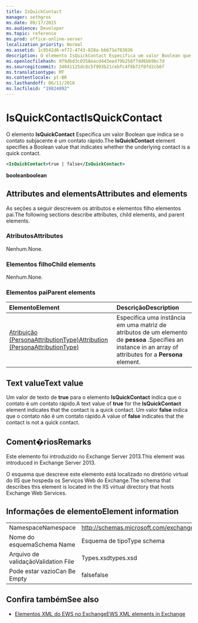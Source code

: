 ```yaml
---
title: IsQuickContact
manager: sethgros
ms.date: 09/17/2015
ms.audience: Developer
ms.topic: reference
ms.prod: office-online-server
localization_priority: Normal
ms.assetid: 1c9542d6-ef72-4743-828a-bb671e783836
description: O elemento IsQuickContact Especifica um valor Boolean que indica se o contato subjacente é um contato rápido.
ms.openlocfilehash: 979dbd3c0358eacd443eed79b258f7dd6bb9bc7d
ms.sourcegitcommit: 34041125dc8c5f993b21cebfc4f8b72f0fd2cb6f
ms.translationtype: MT
ms.contentlocale: pt-BR
ms.lasthandoff: 06/11/2018
ms.locfileid: "19824092"
---
```

# <a name="isquickcontact"></a><span data-ttu-id="77f7d-103">IsQuickContact</span><span class="sxs-lookup"><span data-stu-id="77f7d-103">IsQuickContact</span></span>

<span data-ttu-id="77f7d-104">O elemento **IsQuickContact** Especifica um valor Boolean que indica se o contato subjacente é um contato rápido.</span><span class="sxs-lookup"><span data-stu-id="77f7d-104">The **IsQuickContact** element specifies a Boolean value that indicates whether the underlying contact is a quick contact.</span></span> 
  
```XML
<IsQuickContact>true | false</IsQuickContact>
```

 <span data-ttu-id="77f7d-105">**boolean**</span><span class="sxs-lookup"><span data-stu-id="77f7d-105">**boolean**</span></span>
## <a name="attributes-and-elements"></a><span data-ttu-id="77f7d-106">Attributes and elements</span><span class="sxs-lookup"><span data-stu-id="77f7d-106">Attributes and elements</span></span>

<span data-ttu-id="77f7d-107">As seções a seguir descrevem os atributos e elementos filho elementos pai.</span><span class="sxs-lookup"><span data-stu-id="77f7d-107">The following sections describe attributes, child elements, and parent elements.</span></span>
  
### <a name="attributes"></a><span data-ttu-id="77f7d-108">Atributos</span><span class="sxs-lookup"><span data-stu-id="77f7d-108">Attributes</span></span>

<span data-ttu-id="77f7d-109">Nenhum.</span><span class="sxs-lookup"><span data-stu-id="77f7d-109">None.</span></span>
  
### <a name="child-elements"></a><span data-ttu-id="77f7d-110">Elementos filho</span><span class="sxs-lookup"><span data-stu-id="77f7d-110">Child elements</span></span>

<span data-ttu-id="77f7d-111">Nenhum.</span><span class="sxs-lookup"><span data-stu-id="77f7d-111">None.</span></span>
  
### <a name="parent-elements"></a><span data-ttu-id="77f7d-112">Elementos pai</span><span class="sxs-lookup"><span data-stu-id="77f7d-112">Parent elements</span></span>

|<span data-ttu-id="77f7d-113">**Elemento**</span><span class="sxs-lookup"><span data-stu-id="77f7d-113">**Element**</span></span>|<span data-ttu-id="77f7d-114">**Descrição**</span><span class="sxs-lookup"><span data-stu-id="77f7d-114">**Description**</span></span>|
|:-----|:-----|
|[<span data-ttu-id="77f7d-115">Atribuição (PersonaAttributionType)</span><span class="sxs-lookup"><span data-stu-id="77f7d-115">Attribution (PersonaAttributionType)</span></span>](attribution-personaattributiontype.md) <br/> |<span data-ttu-id="77f7d-116">Especifica uma instância em uma matriz de atributos de um elemento de **pessoa** .</span><span class="sxs-lookup"><span data-stu-id="77f7d-116">Specifies an instance in an array of attributes for a **Persona** element.</span></span>  <br/> |
   
## <a name="text-value"></a><span data-ttu-id="77f7d-117">Text value</span><span class="sxs-lookup"><span data-stu-id="77f7d-117">Text value</span></span>

<span data-ttu-id="77f7d-118">Um valor de texto de **true** para o elemento **IsQuickContact** indica que o contato é um contato rápido.</span><span class="sxs-lookup"><span data-stu-id="77f7d-118">A text value of **true** for the **IsQuickContact** element indicates that the contact is a quick contact.</span></span> <span data-ttu-id="77f7d-119">Um valor **false** indica que o contato não é um contato rápido.</span><span class="sxs-lookup"><span data-stu-id="77f7d-119">A value of **false** indicates that the contact is not a quick contact.</span></span> 
  
## <a name="remarks"></a><span data-ttu-id="77f7d-120">Coment�rios</span><span class="sxs-lookup"><span data-stu-id="77f7d-120">Remarks</span></span>

<span data-ttu-id="77f7d-121">Este elemento foi introduzido no Exchange Server 2013.</span><span class="sxs-lookup"><span data-stu-id="77f7d-121">This element was introduced in Exchange Server 2013.</span></span>
  
<span data-ttu-id="77f7d-122">O esquema que descreve este elemento está localizado no diretório virtual do IIS que hospeda os Serviços Web do Exchange.</span><span class="sxs-lookup"><span data-stu-id="77f7d-122">The schema that describes this element is located in the IIS virtual directory that hosts Exchange Web Services.</span></span>
  
## <a name="element-information"></a><span data-ttu-id="77f7d-123">Informações de elemento</span><span class="sxs-lookup"><span data-stu-id="77f7d-123">Element information</span></span>

|||
|:-----|:-----|
|<span data-ttu-id="77f7d-124">Namespace</span><span class="sxs-lookup"><span data-stu-id="77f7d-124">Namespace</span></span>  <br/> |http://schemas.microsoft.com/exchange/services/2006/types  <br/> |
|<span data-ttu-id="77f7d-125">Nome do esquema</span><span class="sxs-lookup"><span data-stu-id="77f7d-125">Schema Name</span></span>  <br/> |<span data-ttu-id="77f7d-126">Esquema de tipo</span><span class="sxs-lookup"><span data-stu-id="77f7d-126">Type schema</span></span>  <br/> |
|<span data-ttu-id="77f7d-127">Arquivo de validação</span><span class="sxs-lookup"><span data-stu-id="77f7d-127">Validation File</span></span>  <br/> |<span data-ttu-id="77f7d-128">Types.xsd</span><span class="sxs-lookup"><span data-stu-id="77f7d-128">types.xsd</span></span>  <br/> |
|<span data-ttu-id="77f7d-129">Pode estar vazio</span><span class="sxs-lookup"><span data-stu-id="77f7d-129">Can Be Empty</span></span>  <br/> |<span data-ttu-id="77f7d-130">false</span><span class="sxs-lookup"><span data-stu-id="77f7d-130">false</span></span>  <br/> |
   
## <a name="see-also"></a><span data-ttu-id="77f7d-131">Confira também</span><span class="sxs-lookup"><span data-stu-id="77f7d-131">See also</span></span>



- [<span data-ttu-id="77f7d-132">Elementos XML do EWS no Exchange</span><span class="sxs-lookup"><span data-stu-id="77f7d-132">EWS XML elements in Exchange</span></span>](ews-xml-elements-in-exchange.md)

